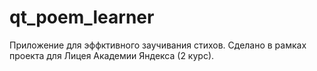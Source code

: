 # qt_poem_learner
Приложение для эффктивного заучивания стихов.
Сделано в рамках проекта для Лицея Академии Яндекса (2 курс).
